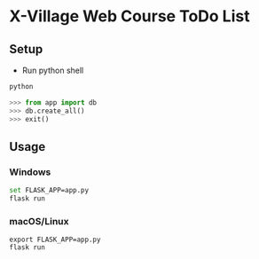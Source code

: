 # X-Village Web Course ToDo List

## Setup

- Run python shell

```sh
python

```

```python
>>> from app import db
>>> db.create_all()
>>> exit()
```

## Usage

### Windows
```sh
set FLASK_APP=app.py
flask run
```

### macOS/Linux
```
export FLASK_APP=app.py
flask run
```